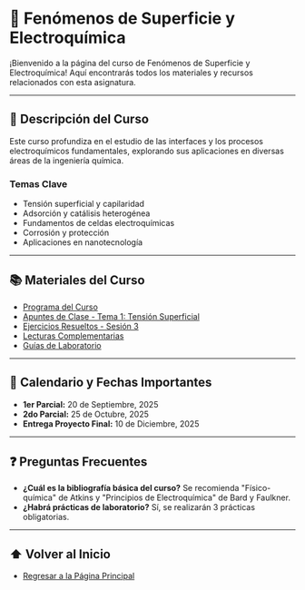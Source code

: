 # 📝 Fenómenos de Superficie y Electroquímica

¡Bienvenido a la página del curso de Fenómenos de Superficie y Electroquímica! Aquí encontrarás todos los materiales y recursos relacionados con esta asignatura.

---

## 🎯 Descripción del Curso

Este curso profundiza en el estudio de las interfaces y los procesos electroquímicos fundamentales, explorando sus aplicaciones en diversas áreas de la ingeniería química.

### Temas Clave

* Tensión superficial y capilaridad
* Adsorción y catálisis heterogénea
* Fundamentos de celdas electroquímicas
* Corrosión y protección
* Aplicaciones en nanotecnología

---

## 📚 Materiales del Curso

* [Programa del Curso](https://github.com/tu-usuario/IQ301/blob/main/programa_IQ301.pdf)
* [Apuntes de Clase - Tema 1: Tensión Superficial](https://github.com/tu-usuario/IQ301/blob/main/apuntes_tema1.pdf)
* [Ejercicios Resueltos - Sesión 3](https://github.com/tu-usuario/IQ301/blob/main/ejercicios_sesion3.pdf)
* [Lecturas Complementarias](https://github.com/tu-usuario/IQ301/tree/main/lecturas)
* [Guías de Laboratorio](https://github.com/tu-usuario/IQ301/tree/main/laboratorio)

---

## 📅 Calendario y Fechas Importantes

* **1er Parcial:** 20 de Septiembre, 2025
* **2do Parcial:** 25 de Octubre, 2025
* **Entrega Proyecto Final:** 10 de Diciembre, 2025

---

## ❓ Preguntas Frecuentes

* **¿Cuál es la bibliografía básica del curso?** Se recomienda "Físico-química" de Atkins y "Principios de Electroquímica" de Bard y Faulkner.
* **¿Habrá prácticas de laboratorio?** Sí, se realizarán 3 prácticas obligatorias.

---

## ⬆️ Volver al Inicio

* [Regresar a la Página Principal](README.md)
